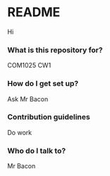 # README #

Hi

### What is this repository for? ###

COM1025 CW1

### How do I get set up? ###

Ask Mr Bacon

### Contribution guidelines ###

Do work

### Who do I talk to? ###

Mr Bacon